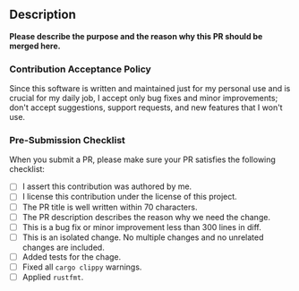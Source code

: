 <!--

  Dear contributors:

  Please fill the description and the checklist below
  before submitting PR, thanks a lot :)

-->

## Description

**Please describe the purpose and the reason why this PR should be merged here.**

### Contribution Acceptance Policy

Since this software is written and maintained just for my personal use and is crucial for my daily job, I accept only bug fixes and minor improvements; don't accept suggestions, support requests, and new features that I won't use.

### Pre-Submission Checklist

When you submit a PR, please make sure your PR satisfies the following checklist:

- [ ] I assert this contribution was authored by me.
- [ ] I license this contribution under the license of this project.
- [ ] The PR title is well written within 70 characters.
- [ ] The PR description describes the reason why we need the change.
- [ ] This is a bug fix or minor improvement less than 300 lines in diff.
- [ ] This is an isolated change. No multiple changes and no unrelated changes are included.
- [ ] Added tests for the chage.
- [ ] Fixed all `cargo clippy` warnings.
- [ ] Applied `rustfmt`.
